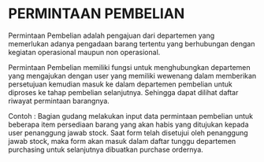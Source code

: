 # PERMINTAAN PEMBELIAN


Permintaan Pembelian adalah pengajuan dari departemen yang memerlukan adanya pengadaan barang tertentu yang berhubungan dengan kegiatan operasional maupun non operasional.

Permintaan Pembelian memiliki fungsi untuk menghubungkan departemen yang mengajukan dengan user yang memiliki wewenang dalam memberikan persetujuan kemudian masuk ke dalam departemen pembelian untuk diproses ke tahap pembelian selanjutnya. Sehingga dapat dilihat daftar riwayat permintaan barangnya.

Contoh : Bagian gudang melakukan input data permintaan pembelian untuk beberapa item persediaan barang yang akan habis yang ditujukan kepada user penanggung jawab stock. Saat form telah disetujui oleh penanggung jawab stock, maka form akan masuk dalam daftar tunggu departemen purchasing untuk selanjutnya dibuatkan purchase ordernya.

